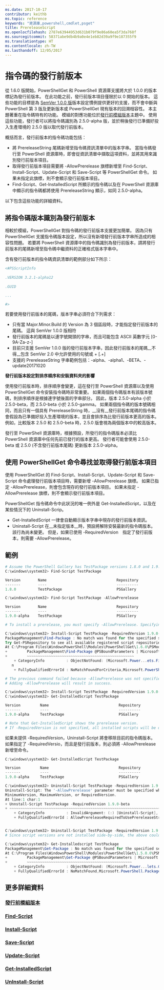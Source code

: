```yaml
---
ms.date: 2017-10-17
contributor: keithb
ms.topic: reference
keywords: "資源庫,powershell,cmdlet,psget"
title: PrereleaseScript
ms.openlocfilehash: 2787e63944953d631b079f9e86a60ea5f3da768f
ms.sourcegitcommit: 58371abe9db4b9a0e4e1eb82d39a9f9e187355f9
ms.translationtype: HT
ms.contentlocale: zh-TW
ms.lasthandoff: 12/05/2017
---
```

# <a name="prerelease-versions-of-scripts"></a>指令碼的發行前版本

從 1.6.0 版開始，PowerShellGet 和 PowerShell 資源庫支援將大於 1.0.0 的版本標記為發行前版本。 在此功能之前，發行前版本項目僅限於以 0 開始的版本。 這些功能的目標是為 [SemVer 1.0.0 版](http://semver.org/spec/v1.0.0.html)版本設定慣例提供更好的支援，而不會中斷與 PowerShell 第 3 版及更新版本或 PowerShellGet 現有版本的回溯相容性。 本主題著重在指令碼特有的功能。 模組的對應功能位於[發行前模組版本](../module/PrereleaseModule.md)主題中。 使用這些功能，發行者可以將指令碼識別為 2.5.0-alpha 版，並於稍後發行已準備好投入生產環境的 2.5.0 版以取代發行前版本。 

概括而言，發行前版本的指令碼功能包括：

* 將 PrereleaseString 尾碼新增至指令碼資訊清單中的版本字串。 當指令碼發行至 PowerShell 資源庫時，即會從資訊清單中擷取這項資料，並將其用來識別發行前版本項目。
* 取得發行前版本項目需要將 -AllowPrerelease 旗標新增至 Find-Script、Install-Script、Update-Script 和 Save-Script 等 PowerShellGet 命令。 如果未指定此旗標，則不會顯示發行前版本項目。 
* Find-Script、Get-InstalledScript 所顯示的指令碼以及在 PowerShell 資源庫中顯示的指令碼都將使用 PrereleaseString 顯示，如同 2.5.0-alpha。 

以下包含這些功能的詳細資料。 


## <a name="identifying-a-script-version-as-a-prerelease"></a>將指令碼版本識別為發行前版本 

相較於模組，PowerShellGet 對指令碼的發行前版本支援更加簡單。 因為只有 PowerShellGet 支援指令碼版本設定，所以沒有新增發行前版本字串所造成的相容性問題。 若要將 PowerShell 資源庫中的指令碼識別為發行前版本，請將發行前版本的尾碼新增至指令碼中繼資料的正確格式版本字串中。 

含有發行前版本的指令碼資訊清單的範例部分如下所示：
```powershell
<#PSScriptInfo
            
.VERSION 3.2.1-alpha12
            
.GUID 

...

#>

```

若要使用發行前版本的尾碼，版本字串必須符合下列需求： 

* 只有當 Major.Minor.Build 的 Version 為 3 個區段時，才能指定發行前版本的尾碼。 這與 SemVer 1.0.0 版相符
* 發行前版本的尾碼是以連字號開頭的字串，而且可能包含 ASCII 英數字元 [0-9A-Za-z-]
* 目前只支援 SemVer 1.0.0 版的發行前版本字串，因此發行前版本的尾碼__不得__包含 SemVer 2.0 中允許使用的句號或 + [.+] 
* 支援的 PrereleaseString 字串範例包括：-alpha、-alpha1、-BETA、-update20171020

__發行前版本設定對排序順序和安裝資料夾的影響__

使用發行前版本時，排序順序會變更，這在發行至 PowerShell 資源庫以及使用 PowerShellGet 命令安裝指令碼時非常重要。 如果兩個指令碼版本有該版本號碼，則排序順序是根據連字號後面的字串部分。 因此，版本 2.5.0-alpha 小於 2.5.0-beta，而 2.5.0-beta 小於 2.5.0-gamma。 如果兩個指令碼的版本號碼相同，而且只有一個具有 PrereleaseString 時，__沒有__發行前版本尾碼的指令碼會假設為已準備好投入生產環境的版本，並且會排序為比發行前版本更高的版本。 例如，比較版本 2.5.0 和 2.5.0-beta 時，2.5.0 版會視為兩個版本中的較高版本。 

發行至 PowerShell 資源庫時，根據預設，所發行的指令碼版本必須比 PowerShell 資源庫中任何先前已發行的版本更高。 發行者可能會使用 2.5.0-beta 或 2.5.0 (不含發行前版本尾碼) 更新版本 2.5.0-alpha。

## <a name="finding-and-acquiring-prerelease-items-using-powershellget-commands"></a>使用 PowerShellGet 命令尋找並取得發行前版本項目

使用 PowerShellGet 的 Find-Script、Install-Script、Update-Script 和 Save-Script 命令處理發行前版本項目時，需要新增 -AllowPrerelease 旗標。 如果已指定 -AllowPrerelease，則會包含現存的發行前版本項目。
如果未指定 -AllowPrerelease 旗標，則不會顯示發行前版本項目。 

PowerShellGet 指令碼命令中此狀況的唯一例外是 Get-InstalledScript，以及在某些情況下的 Uninstall-Scrip。 

* Get-InstalledScript 一律會自動顯示版本字串中現存的發行前版本資訊。 
* Uninstall-Script 在__未指定版本__時，預設將解除安裝最新的指令碼版本。 該行為尚未變更。 但是，如果已使用 -RequiredVersion　指定了發行前版本，則需要 -AllowPrerelease。 

## <a name="examples"></a>範例
```powershell
# Assume the PowerShell Gallery has TestPackage versions 1.8.0 and 1.9.0-alpha. If -AllowPrerelease is not specified, only version 1.8.0 will be returned.
C:\windows\system32> Find-Script TestPackage 

Version        Name                                Repository           Description
-------        ----                                ----------           -----------
1.8.0          TestPackage                         PSGallery            Package used to validate changes to the PowerShe...

C:\windows\system32> Find-Script TestPackage -AllowPrerelease

Version        Name                                Repository           Description
-------        ----                                ----------           -----------
1.9.0-alpha    TestPackage                         PSGallery            Package used to validate changes to PowerShe...

# To install a prerelease, you must specify -AllowPrerelease. Specifying a prerelease version string is not sufficient. 

C:\windows\system32> Install-Script TestPackage -RequiredVersion 1.9.0-alpha
PackageManagement\Find-Package : No match was found for the specified search criteria and script name 'TestPackage'.
Try Get-PSRepository to see all available registered script repositories.
At C:\Program Files\WindowsPowerShell\Modules\PowerShellGet\1.6.0\PSModule.psm1:1455 char:3
+         PackageManagement\Find-Package @PSBoundParameters | Microsoft ...
+         ~~~~~~~~~~~~~~~~~~~~~~~~~~~~~~~~~~~~~~~~~~~~~~~~~
    + CategoryInfo          : ObjectNotFound: (Microsoft.Power...ets.FindPackage:FindPackage) [Find-Package], Exceptio
   n
    + FullyQualifiedErrorId : NoMatchFoundForCriteria,Microsoft.PowerShell.PackageManagement.Cmdlets.FindPackage

# The previous command failed because -AllowPrerelease was not specified.
# Adding -AllowPrerelease will result in success.

C:\windows\system32> Install-Script TestPackage -RequiredVersion 1.9.0-alpha -AllowPrerelease
C:\windows\system32> Get-InstalledScript TestPackage

Version         Name                                Repository           Description
-------         ----                                ----------           -----------
1.9.0-alpha     TestPackage                         PSGallery            Package used to validate changes to PowerShe...

# Note that Get-InstalledScript shows the prerelease version. 
# If -RequiredVersion is not specified, all installed scripts will be displayed by Get-InstalledScript
```

如果未提供 -RequiredVersion，Uninstall-Script 將會移除目前的指令碼版本。 如果指定了 -RequiredVersio，而且是發行前版本，則必須將 -AllowPrerelease 新增至命令。 

``` powershell
C:\windows\system32> Get-InstalledScript TestPackage

Version         Name                                Repository           Description
-------         ----                                ----------           -----------
1.9.0-alpha     TestPackage                         PSGallery            Package used to validate changes to PowerShe...

C:\windows\system32> Uninstall-Script TestPackage -RequiredVersion 1.9.0-alpha
Uninstall-Script: The '-AllowPrerelease' parameter must be specified when using the Prerelease string in
MinimumVersion, MaximumVersion, or RequiredVersion.
At line:1 char:1
+ Unnstall-Script TestPackage -RequiredVersion 1.9.0-beta
+ ~~~~~~~~~~~~~~~~~~~~~~~~~~~~~~~~~~~~~~~~~~~~~~~~~~~~~~~~~~~~~~~~~~~~~
    + CategoryInfo          : InvalidArgument: (:) [Uninstall-Script], ArgumentException
    + FullyQualifiedErrorId : AllowPrereleaseRequiredToUsePrereleaseStringInVersion,Uninnstall-script


C:\windows\system32> Uninstall-Script TestPackage -RequiredVersion 1.9.0-alpha -AllowPrerelease
# Since script versions are not installed side-by-side, the above could be simply "Uninstall-Script TestPackage"

C:\windows\system32> Get-Installedscript TestPackage
PackageManagement\Get-Package : No match was found for the specified search criteria and script names 'testpackage'.
At C:\Program Files\WindowsPowerShell\Modules\PowerShellGet\1.5.0.0\PSModule.psm1:4088 char:9
+         PackageManagement\Get-Package @PSBoundParameters | Microsoft. ...
+         ~~~~~~~~~~~~~~~~~~~~~~~~~~~~~~~~~~~~~~~~~~~~~~~~
    + CategoryInfo          : ObjectNotFound: (Microsoft.Power...lets.GetPackage:GetPackage) [Get-Package], Exception
    + FullyQualifiedErrorId : NoMatchFound,Microsoft.PowerShell.PackageManagement.Cmdlets.GetPackage


```



## <a name="more-details"></a>更多詳細資料
### <a name="prerelease-module-versionsmoduleprereleasemodulemd"></a>[發行前模組版本](../module/PrereleaseModule.md)
### <a name="find-scriptpsgetfind-scriptmd"></a>[Find-Script](./psget_find-script.md)
### <a name="install-scriptpsgetinstall-scriptmd"></a>[Install-Script](./psget_install-script.md)
### <a name="save-scriptpsgetsave-scriptmd"></a>[Save-Script](./psget_save-script.md)
### <a name="update-scriptpsgetupdate-scriptmd"></a>[Update-Script](./psget_update-script.md)
### <a name="get-installedscriptpsgetget-installedscriptmd"></a>[Get-InstalledScript](./psget_get-installedscript.md)
### <a name="uninstall-scriptpsgetuninstall-scriptmd"></a>[UnInstall-Script](./psget_uninstall-script.md)
